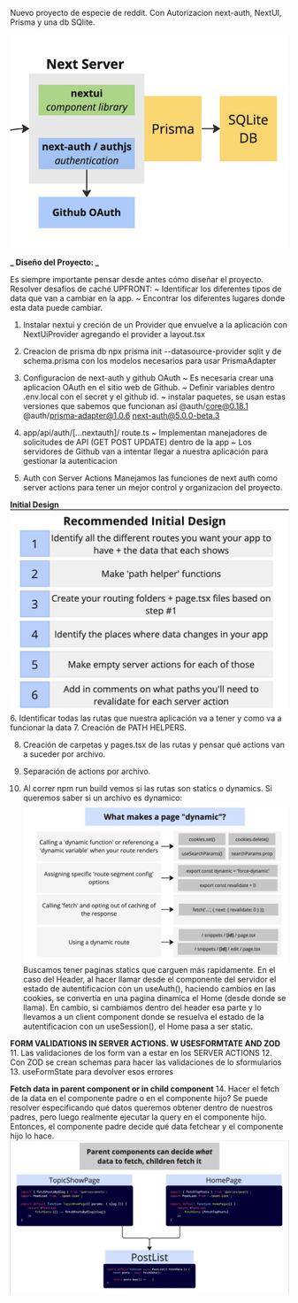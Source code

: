 Nuevo proyecto de especie de reddit. Con Autorizacion next-auth, NextUI, Prisma y una db SQlite.

![Arquitectura](./architecture/image.png)

**_ Diseño del Proyecto: _**

Es siempre importante pensar desde antes cómo diseñar el proyecto.
Resolver desafíos de caché UPFRONT:
~ Identificar los diferentes tipos de data que van a cambiar en la app.
~ Encontrar los diferentes lugares donde esta data puede cambiar.

1. Instalar nextui y creción de un Provider que envuelve a la aplicación con NextUiProvider agregando el provider a layout.tsx

2. Creacion de prisma db npx prisma init --datasource-provider sqlit y de schema.prisma con los modelos necesarios para usar PrismaAdapter

3. Configuracion de next-auth y github OAuth
   ~ Es necesaria crear una aplicacion OAuth en el sitio web de Github.
   ~ Definir variables dentro .env.local con el secret y el github id.
   ~ instalar paquetes, se usan estas versiones que sabemos que funcionan así
   @auth/core@0.18.1 @auth/prisma-adapter@1.0.6 next-auth@5.0.0-beta.3

4. app/api/auth/[...nextauth]/ route.ts
   ~ Implementan manejadores de solicitudes de API (GET POST UPDATE) dentro de la app
   ~ Los servidores de Github van a intentar llegar a nuestra aplicación para gestionar la autenticacion

5. Auth con Server Actions
   Manejamos las funciones de next auth como server actions para tener un mejor control y organizacion del proyecto.

**Initial Design**
![initialDesign](./architecture/initialDesign.png) 6. Identificar todas las rutas que nuestra aplicación va a tener y como va a funcionar la data 7. Creación de PATH HELPERS.

8. Creación de carpetas y pages.tsx de las rutas y pensar qué actions van a suceder por archivo.

9. Separación de actions por archivo.

10. Al correr npm run build vemos si las rutas son statics o dynamics. Si queremos saber si un archivo es dynamico:
    ![what-makes-a-page-dynamic](./architecture/dynamic.png)
    Buscamos tener paginas statics que carguen más rapidamente.
    En el caso del Header, al hacer llamar desde el componente del servidor el estado de autentificacion con un useAuth(), haciendo cambios en las cookies, se convertía en una pagina dinamica el Home (desde donde se llama). En cambio, si cambiamos dentro del header esa parte y lo llevamos a un client component donde se resuelva el estado de la autentificacion con un useSession(), el Home pasa a ser static.

**FORM VALIDATIONS IN SERVER ACTIONS. W USESFORMTATE AND ZOD** 11. Las validaciones de los form van a estar en los SERVER ACTIONS 12. Con ZOD se crean schemas para hacer las validaciones de lo sformularios 13. useFormState para devolver esos errores

**Fetch data in parent component or in child component** 14. Hacer el fetch de la data en el componente padre o en el componente hijo? Se puede resolver especificando qué datos queremos obtener dentro de nuestros padres, pero luego realmente ejecutar la query en el componente hijo. Entonces, el componente padre decide qué data fetchear y el componente hijo lo hace.
![parent-component-what-to-fetch](./architecture/fetchDataParent.png)
